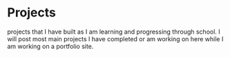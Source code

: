 # Projects
projects that I have built as I am learning and progressing through school. 
I will post most main projects I have completed or am working on here while I am working on a portfolio site.
